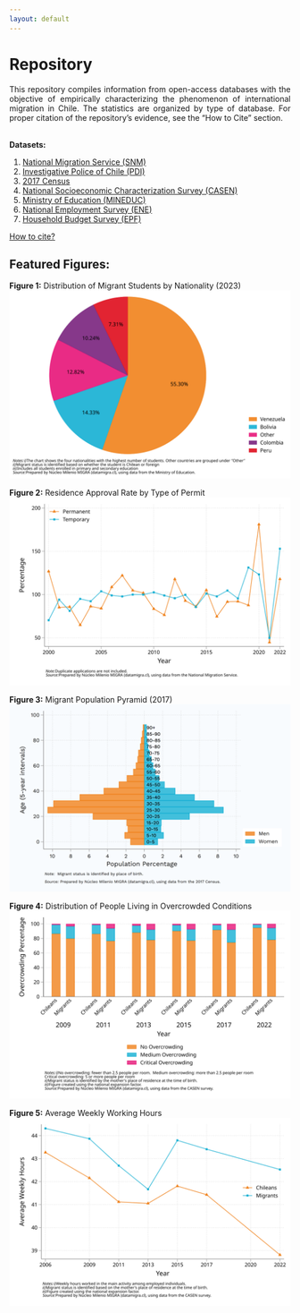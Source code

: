```yaml
---
layout: default
---
```


# Repository

<div style="text-align: justify;">
This repository compiles information from open-access databases with the objective of empirically characterizing the phenomenon of international migration in Chile. The statistics are organized by type of database. For proper citation of the repository’s evidence, see the “How to Cite” section.
</div>

<br>

**Datasets:**
1. [National Migration Service (SNM)](./eng_md/SNM.md)
2. [Investigative Police of Chile (PDI)](./eng_md/PDI.md)
3. [2017 Census](./eng_md/CENSO.md)
4. [National Socioeconomic Characterization Survey (CASEN)](./eng_md/CASEN.md)
5. [Ministry of Education (MINEDUC)](./eng_md/MINEDUC.md)
6. [National Employment Survey (ENE)](./eng_md/ENE.md)
7. [Household Budget Survey (EPF)](./eng_md/EPF.md)

[How to cite?](./eng_md/citation.md)

## Featured Figures:

**Figure 1:** Distribution of Migrant Students by Nationality (2023)  
![image](https://raw.githubusercontent.com/NucleoMIGRA/migra/daf1a2cb94a90f47fa2abe558e91684ee6da479c/eng_md/index/figures_svg/figura_1.svg)

**Figure 2:** Residence Approval Rate by Type of Permit  
![image](https://raw.githubusercontent.com/NucleoMIGRA/migra/daf1a2cb94a90f47fa2abe558e91684ee6da479c/eng_md/index/figures_svg/figura_2.svg)

**Figure 3:** Migrant Population Pyramid (2017)  
![piramide_extranjero](https://github.com/NucleoMIGRA/migra/blob/main/eng_md/index/figures_png/piramide_extranjero.png?raw=true)

**Figure 4:** Distribution of People Living in Overcrowded Conditions  
![fig_3](https://raw.githubusercontent.com/NucleoMIGRA/migra/daf1a2cb94a90f47fa2abe558e91684ee6da479c/eng_md/index/figures_svg/figura_4.svg)

**Figure 5:** Average Weekly Working Hours  
![image](https://raw.githubusercontent.com/NucleoMIGRA/migra/daf1a2cb94a90f47fa2abe558e91684ee6da479c/eng_md/index/figures_svg/figura_5.svg)
